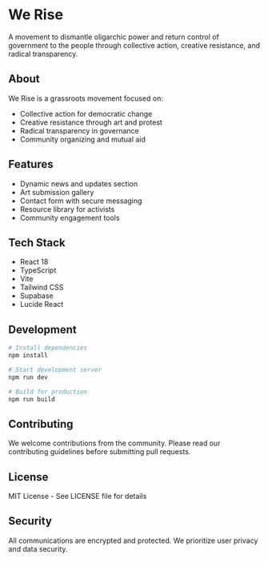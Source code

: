 # We Rise

A movement to dismantle oligarchic power and return control of government to the people through collective action, creative resistance, and radical transparency.

## About

We Rise is a grassroots movement focused on:
- Collective action for democratic change
- Creative resistance through art and protest
- Radical transparency in governance
- Community organizing and mutual aid

## Features

- Dynamic news and updates section
- Art submission gallery
- Contact form with secure messaging
- Resource library for activists
- Community engagement tools

## Tech Stack

- React 18
- TypeScript
- Vite
- Tailwind CSS
- Supabase
- Lucide React

## Development

```bash
# Install dependencies
npm install

# Start development server
npm run dev

# Build for production
npm run build
```

## Contributing

We welcome contributions from the community. Please read our contributing guidelines before submitting pull requests.

## License

MIT License - See LICENSE file for details

## Security

All communications are encrypted and protected. We prioritize user privacy and data security.